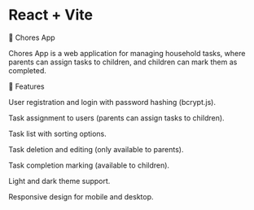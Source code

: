 # React + Vite

🏡 Chores App

Chores App is a web application for managing household tasks, where parents can assign tasks to children, and children can mark them as completed.

🚀 Features

User registration and login with password hashing (bcrypt.js).

Task assignment to users (parents can assign tasks to children).

Task list with sorting options.

Task deletion and editing (only available to parents).

Task completion marking (available to children).

Light and dark theme support.

Responsive design for mobile and desktop.
